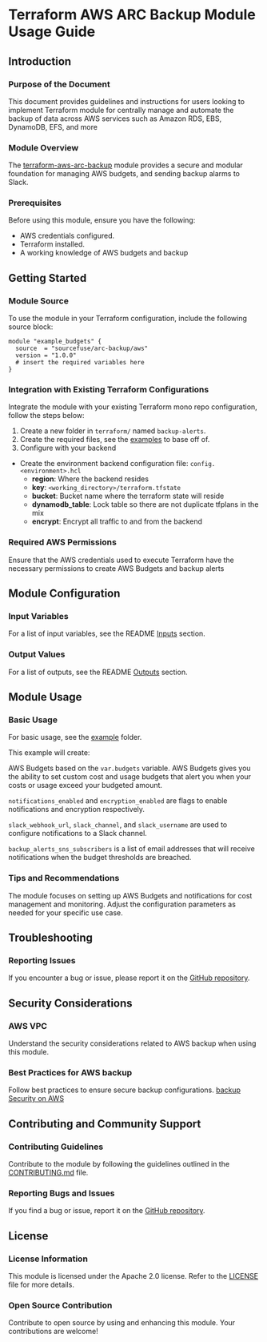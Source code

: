 # Terraform AWS ARC Backup Module Usage Guide

## Introduction

### Purpose of the Document

This document provides guidelines and instructions for users looking to implement Terraform module for centrally manage and automate the backup of data across AWS services such as Amazon RDS, EBS, DynamoDB, EFS, and more

### Module Overview

The [terraform-aws-arc-backup](https://github.com/sourcefuse/terraform-aws-arc-backup) module provides a secure and modular foundation for managing AWS budgets, and sending backup alarms to Slack.

### Prerequisites

Before using this module, ensure you have the following:

- AWS credentials configured.
- Terraform installed.
- A working knowledge of AWS budgets and backup

## Getting Started

### Module Source

To use the module in your Terraform configuration, include the following source block:

```hcl
module "example_budgets" {
  source  = "sourcefuse/arc-backup/aws"
  version = "1.0.0"
  # insert the required variables here
}
```

### Integration with Existing Terraform Configurations

Integrate the module with your existing Terraform mono repo configuration, follow the steps below:

1. Create a new folder in `terraform/` named `backup-alerts`.
2. Create the required files, see the [examples](https://github.com/sourcefuse/terraform-aws-arc-backup/tree/main/examples/simple) to base off of.
3. Configure with your backend
  - Create the environment backend configuration file: `config.<environment>.hcl`
    - **region**: Where the backend resides
    - **key**: `<working_directory>/terraform.tfstate`
    - **bucket**: Bucket name where the terraform state will reside
    - **dynamodb_table**: Lock table so there are not duplicate tfplans in the mix
    - **encrypt**: Encrypt all traffic to and from the backend

### Required AWS Permissions

Ensure that the AWS credentials used to execute Terraform have the necessary permissions to create AWS Budgets and backup alerts

## Module Configuration

### Input Variables

For a list of input variables, see the README [Inputs](https://github.com/sourcefuse/terraform-aws-arc-backup?tab=readme-ov-file#inputs) section.

### Output Values

For a list of outputs, see the README [Outputs](https://github.com/sourcefuse/terraform-aws-arc-backup?tab=readme-ov-file#outputs) section.

## Module Usage

### Basic Usage

For basic usage, see the [example](https://github.com/sourcefuse/terraform-aws-arc-backup/tree/main/example) folder.

This example will create:

AWS Budgets based on the `var.budgets` variable. AWS Budgets gives you the ability to set custom cost and usage budgets that alert you when your costs or usage exceed your budgeted amount.

`notifications_enabled` and `encryption_enabled` are flags to enable notifications and encryption respectively.

`slack_webhook_url`, `slack_channel`, and `slack_username` are used to configure notifications to a Slack channel.

`backup_alerts_sns_subscribers` is a list of email addresses that will receive notifications when the budget thresholds are breached.

### Tips and Recommendations

The module focuses on setting up AWS Budgets and notifications for cost management and monitoring. Adjust the configuration parameters as needed for your specific use case.

## Troubleshooting

### Reporting Issues

If you encounter a bug or issue, please report it on the [GitHub repository](https://github.com/sourcefuse/terraform-aws-arc-backup/issues).

## Security Considerations

### AWS VPC

Understand the security considerations related to AWS backup when using this module.

### Best Practices for AWS backup

Follow best practices to ensure secure backup configurations.
[backup Security on AWS](https://docs.aws.amazon.com/cost-management/latest/userguide/security.html)

## Contributing and Community Support

### Contributing Guidelines

Contribute to the module by following the guidelines outlined in the [CONTRIBUTING.md](https://github.com/sourcefuse/terraform-aws-arc-backup/blob/main/CONTRIBUTING.md) file.

### Reporting Bugs and Issues

If you find a bug or issue, report it on the [GitHub repository](https://github.com/sourcefuse/terraform-aws-arc-backup/issues).

## License

### License Information

This module is licensed under the Apache 2.0 license. Refer to the [LICENSE](https://github.com/sourcefuse/terraform-aws-arc-backup/blob/main/LICENSE) file for more details.

### Open Source Contribution

Contribute to open source by using and enhancing this module. Your contributions are welcome!
